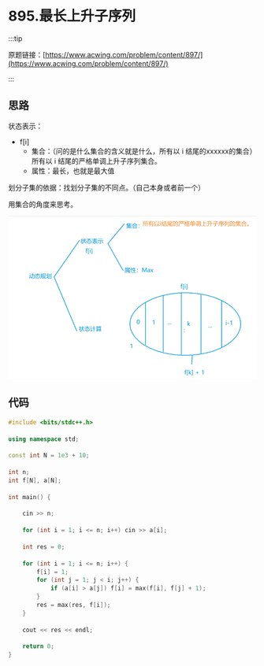 # 895.最长上升子序列

:::tip

原题链接：[https://www.acwing.com/problem/content/897/](https://www.acwing.com/problem/content/897/)

:::

## 思路

状态表示：

- f[i]
  - 集合：（问的是什么集合的含义就是什么，所有以 i 结尾的xxxxxx的集合）所有以 i 结尾的严格单调上升子序列集合。
  - 属性：最长，也就是最大值

划分子集的依据：找划分子集的不同点。（自己本身或者前一个）

用集合的角度来思考。

![image-20220408211959881](src/895.最长上升子序列/image-20220408211959881.png)

## 代码

```cpp
#include <bits/stdc++.h>

using namespace std;

const int N = 1e3 + 10;

int n;
int f[N], a[N];

int main() {
    
    cin >> n;
    
    for (int i = 1; i <= n; i++) cin >> a[i];
    
    int res = 0;
    
    for (int i = 1; i <= n; i++) {
        f[i] = 1;
        for (int j = 1; j < i; j++) {
            if (a[i] > a[j]) f[i] = max(f[i], f[j] + 1);
        }
        res = max(res, f[i]);
    }
    
    cout << res << endl;
    
    return 0;
}
```



